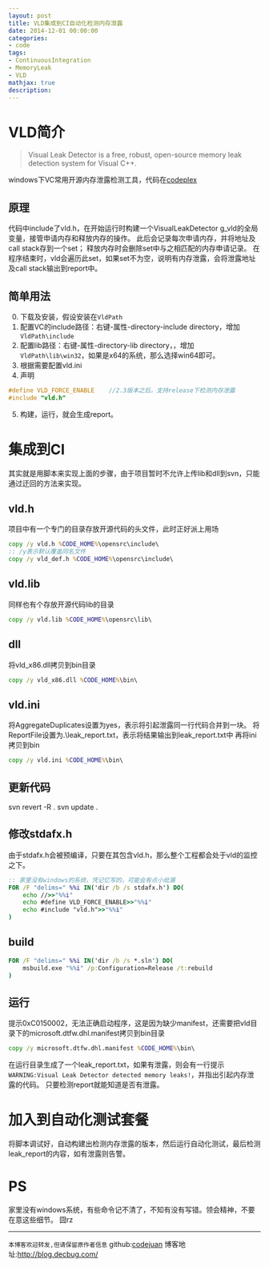 ```yaml
---
layout: post
title: VLD集成到CI自动化检测内存泄露
date: 2014-12-01 00:00:00
categories:
- code
tags: 
- ContinuousIntegration
- MemoryLeak
- VLD
mathjax: true
description: 
---
```


# VLD简介

> Visual Leak Detector is a free, robust, open-source memory leak detection system for Visual C++. 

windows下VC常用开源内存泄露检测工具，代码在[codeplex](http://vld.codeplex.com/)

## 原理
代码中include了vld.h，在开始运行时构建一个VisualLeakDetector g_vld的全局变量，接管申请内存和释放内存的操作。
此后会记录每次申请内存，并将地址及call stack存到一个set；
释放内存时会删除set中与之相匹配的内存申请记录。
在程序结束时，vld会遍历此set，如果set不为空，说明有内存泄露，会将泄露地址及call stack输出到report中。

<!--more-->

## 简单用法
0. 下载及安装，假设安装在`VldPath`
1. 配置VC的include路径：右键-属性-directory-include directory，增加`VldPath\include`
2. 配置lib路径：右键-属性-directory-lib directory，，增加`VldPath\lib\win32`，如果是x64的系统，那么选择win64即可。
3. 根据需要配置vld.ini
4. 声明

``` cpp
#define VLD_FORCE_ENABLE    //2.3版本之后，支持release下检测内存泄露
#include "vld.h"
```

5. 构建，运行，就会生成report。

# 集成到CI
其实就是用脚本来实现上面的步骤，由于项目暂时不允许上传lib和dll到svn，只能通过迂回的方法来实现。

## vld.h
项目中有一个专门的目录存放开源代码的头文件，此时正好派上用场
``` bat  
copy /y vld.h %CODE_HOME%\opensrc\include\
:: /y表示默认覆盖同名文件
copy /y vld_def.h %CODE_HOME%\opensrc\include\
```  

## vld.lib
同样也有个存放开源代码lib的目录
``` bat  
copy /y vld.lib %CODE_HOME%\opensrc\lib\
```  

## dll
将vld_x86.dll拷贝到bin目录
``` bat  
copy /y vld_x86.dll %CODE_HOME%\bin\
```  

## vld.ini
将AggregateDuplicates设置为yes，表示将引起泄露同一行代码合并到一块。
将ReportFile设置为.\leak_report.txt，表示将结果输出到leak_report.txt中
再将ini拷贝到bin
``` bat  
copy /y vld.ini %CODE_HOME%\bin\
``` 

## 更新代码
svn revert -R .
svn update .

## 修改stdafx.h
由于stdafx.h会被预编译，只要在其包含vld.h，那么整个工程都会处于vld的监控之下。
``` bat  
:: 家里没有windows的系统，凭记忆写的，可能会有点小纰漏
FOR /F "delims=" %%i IN('dir /b /s stdafx.h') DO(
    echo //>>"%%i"
    echo #define VLD_FORCE_ENABLE>>"%%i"
    echo #include "vld.h">>"%%i"
)
``` 

## build
``` bat  
FOR /F "delims=" %%i IN('dir /b /s *.sln') DO(
    msbuild.exe "%%i" /p:Configuration=Release /t:rebuild
)
``` 

## 运行
提示0xC0150002，无法正确启动程序，这是因为缺少manifest，还需要把vld目录下的microsoft.dtfw.dhl.manifest拷贝到bin目录
``` bat  
copy /y microsoft.dtfw.dhl.manifest %CODE_HOME%\bin\
``` 
在运行目录生成了一个leak_report.txt，如果有泄露，则会有一行提示`WARNING:Visual Leak Detector detected memory leaks!`，并指出引起内存泄露的代码。
只要检测report就能知道是否有泄露。

# 加入到自动化测试套餐
将脚本调试好，自动构建出检测内存泄露的版本，然后运行自动化测试，最后检测leak_report的内容，如有泄露则告警。

# PS
家里没有windows系统，有些命令记不清了，不知有没有写错。领会精神，不要在意这些细节。
囧rz


-----------------------

`本博客欢迎转发,但请保留原作者信息`
github:[codejuan](https://github.com/CodeJuan)
博客地址:http://blog.decbug.com/

